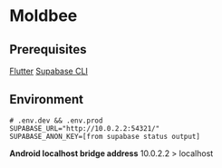 # **Moldbee**

## Prerequisites

[Flutter](https://docs.flutter.dev/get-started/install)
[Supabase CLI](https://github.com/supabase/supabase/tags)

## Environment

```
# .env.dev && .env.prod
SUPABASE_URL="http://10.0.2.2:54321/"
SUPABASE_ANON_KEY=[from supabase status output]
```

**Android localhost bridge address** 10.0.2.2 > localhost
